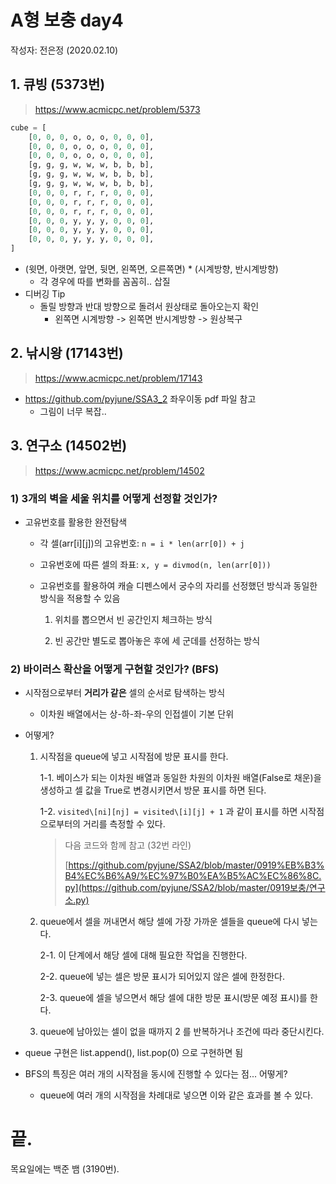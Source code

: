 # A형 보충 day4

작성자: 전은정 (2020.02.10)



## 1. 큐빙 (5373번)

> https://www.acmicpc.net/problem/5373

```python
cube = [
    [0, 0, 0, o, o, o, 0, 0, 0],
    [0, 0, 0, o, o, o, 0, 0, 0],
    [0, 0, 0, o, o, o, 0, 0, 0],
    [g, g, g, w, w, w, b, b, b],
    [g, g, g, w, w, w, b, b, b],
    [g, g, g, w, w, w, b, b, b],
    [0, 0, 0, r, r, r, 0, 0, 0],
    [0, 0, 0, r, r, r, 0, 0, 0],
    [0, 0, 0, r, r, r, 0, 0, 0],
    [0, 0, 0, y, y, y, 0, 0, 0],
    [0, 0, 0, y, y, y, 0, 0, 0],
    [0, 0, 0, y, y, y, 0, 0, 0],
]
```

- (윗면, 아랫면, 앞면, 뒷면, 왼쪽면, 오른쪽면) * (시계방향, 반시계방향)
  - 각 경우에 따를 변화를 꼼꼼히.. 삽질
- 디버깅 Tip
  - 돌릴 방향과 반대 방향으로 돌려서 원상태로 돌아오는지 확인
    - 왼쪽면 시계방향 -> 왼쪽면 반시계방향 -> 원상복구



## 2. 낚시왕 (17143번)

>  https://www.acmicpc.net/problem/17143

- https://github.com/pyjune/SSA3_2 좌우이동 pdf 파일 참고
  - 그림이 너무 복잡..



## 3. 연구소 (14502번)

> https://www.acmicpc.net/problem/14502

### 1) 3개의 벽을 세울 위치를 어떻게 선정할 것인가?

- 고유번호를 활용한 완전탐색

  - 각 셀(arr\[i][j])의 고유번호: `n = i * len(arr[0]) + j`

  - 고유번호에 따른 셀의 좌표: `x, y = divmod(n, len(arr[0]))`

  - 고유번호를 활용하여 캐슬 디펜스에서 궁수의 자리를 선정했던 방식과 동일한 방식을 적용할 수 있음

    1. 위치를 뽑으면서 빈 공간인지 체크하는 방식

    2. 빈 공간만 별도로 뽑아놓은 후에 세 군데를 선정하는 방식

### 2) 바이러스 확산을 어떻게 구현할 것인가? (BFS)

- 시작점으로부터 **거리가 같은** 셀의 순서로 탐색하는 방식

  - 이차원 배열에서는 상-하-좌-우의 인접셀이 기본 단위

- 어떻게?

  1. 시작점을 queue에 넣고 시작점에 방문 표시를 한다.

     1-1. 베이스가 되는 이차원 배열과 동일한 차원의 이차원 배열(False로 채운)을 생성하고 셀 값을 True로 변경시키면서 방문 표시를 하면 된다.

     1-2. `visited\[ni][nj] = visited\[i][j] + 1` 과 같이 표시를 하면 시작점으로부터의 거리를 측정할 수 있다.

     > 다음 코드와 함께 참고 (32번 라인)
     >
     > [https://github.com/pyjune/SSA2/blob/master/0919%EB%B3%B4%EC%B6%A9/%EC%97%B0%EA%B5%AC%EC%86%8C.py](https://github.com/pyjune/SSA2/blob/master/0919보충/연구소.py) 

  2. queue에서 셀을 꺼내면서 해당 셀에 가장 가까운 셀들을 queue에 다시 넣는다.

     2-1. 이 단계에서 해당 셀에 대해 필요한 작업을 진행한다.

     2-2. queue에 넣는 셀은 방문 표시가 되어있지 않은 셀에 한정한다.

     2-3. queue에 셀을 넣으면서 해당 셀에 대한 방문 표시(방문 예정 표시)를 한다.

  3. queue에 남아있는 셀이 없을 때까지 2 를 반복하거나 조건에 따라 중단시킨다.

- queue 구현은 list.append(), list.pop(0) 으로 구현하면 됨

- BFS의 특징은 여러 개의 시작점을 동시에 진행할 수 있다는 점... 어떻게?
  - queue에 여러 개의 시작점을 차례대로 넣으면 이와 같은 효과를 볼 수 있다.



# 끝.

목요일에는 백준 뱀 (3190번).